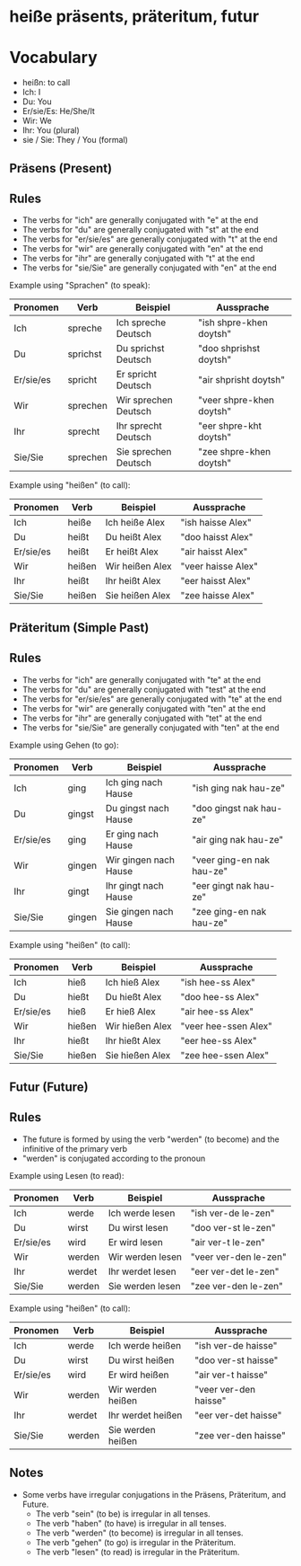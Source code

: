 # heiße präsents, präteritum, futur

# Vocabulary

- heißn: to call
- Ich: I
- Du: You
- Er/sie/Es: He/She/It
- Wir: We
- Ihr: You (plural)
- sie / Sie: They / You (formal)

## Präsens (Present)

## Rules

- The verbs for "ich" are generally conjugated with "e" at the end
- The verbs for "du" are generally conjugated with "st" at the end
- The verbs for "er/sie/es" are generally conjugated with "t" at the end
- The verbs for "wir" are generally conjugated with "en" at the end
- The verbs for "ihr" are generally conjugated with "t" at the end
- The verbs for "sie/Sie" are generally conjugated with "en" at the end

Example using "Sprachen" (to speak):

| Pronomen  | Verb     | Beispiel             | Aussprache               |
| --------- | -------- | -------------------- | ------------------------ |
| Ich       | spreche  | Ich spreche Deutsch  | "ish shpre-khen doytsh"  |
| Du        | sprichst | Du sprichst Deutsch  | "doo shprishst doytsh"   |
| Er/sie/es | spricht  | Er spricht Deutsch   | "air shprisht doytsh"    |
| Wir       | sprechen | Wir sprechen Deutsch | "veer shpre-khen doytsh" |
| Ihr       | sprecht  | Ihr sprecht Deutsch  | "eer shpre-kht doytsh"   |
| Sie/Sie   | sprechen | Sie sprechen Deutsch | "zee shpre-khen doytsh"  |

Example using "heißen" (to call):

| Pronomen  | Verb   | Beispiel        | Aussprache         |
| --------- | ------ | --------------- | ------------------ |
| Ich       | heiße  | Ich heiße Alex  | "ish haisse Alex"  |
| Du        | heißt  | Du heißt Alex   | "doo haisst Alex"  |
| Er/sie/es | heißt  | Er heißt Alex   | "air haisst Alex"  |
| Wir       | heißen | Wir heißen Alex | "veer haisse Alex" |
| Ihr       | heißt  | Ihr heißt Alex  | "eer haisst Alex"  |
| Sie/Sie   | heißen | Sie heißen Alex | "zee haisse Alex"  |

## Präteritum (Simple Past)

## Rules

- The verbs for "ich" are generally conjugated with "te" at the end
- The verbs for "du" are generally conjugated with "test" at the end
- The verbs for "er/sie/es" are generally conjugated with "te" at the end
- The verbs for "wir" are generally conjugated with "ten" at the end
- The verbs for "ihr" are generally conjugated with "tet" at the end
- The verbs for "sie/Sie" are generally conjugated with "ten" at the end

Example using Gehen (to go):

| Pronomen  | Verb   | Beispiel              | Aussprache                |
| --------- | ------ | --------------------- | ------------------------- |
| Ich       | ging   | Ich ging nach Hause   | "ish ging nak hau-ze"     |
| Du        | gingst | Du gingst nach Hause  | "doo gingst nak hau-ze"   |
| Er/sie/es | ging   | Er ging nach Hause    | "air ging nak hau-ze"     |
| Wir       | gingen | Wir gingen nach Hause | "veer ging-en nak hau-ze" |
| Ihr       | gingt  | Ihr gingt nach Hause  | "eer gingt nak hau-ze"    |
| Sie/Sie   | gingen | Sie gingen nach Hause | "zee ging-en nak hau-ze"  |

Example using "heißen" (to call):

| Pronomen  | Verb   | Beispiel        | Aussprache           |
| --------- | ------ | --------------- | -------------------- |
| Ich       | hieß   | Ich hieß Alex   | "ish hee-ss Alex"    |
| Du        | hießt  | Du hießt Alex   | "doo hee-ss Alex"    |
| Er/sie/es | hieß   | Er hieß Alex    | "air hee-ss Alex"    |
| Wir       | hießen | Wir hießen Alex | "veer hee-ssen Alex" |
| Ihr       | hießt  | Ihr hießt Alex  | "eer hee-ss Alex"    |
| Sie/Sie   | hießen | Sie hießen Alex | "zee hee-ssen Alex"  |

## Futur (Future)

## Rules

- The future is formed by using the verb "werden" (to become) and the infinitive of the primary verb
- "werden" is conjugated according to the pronoun

Example using Lesen (to read):

| Pronomen  | Verb   | Beispiel         | Aussprache            |
| --------- | ------ | ---------------- | --------------------- |
| Ich       | werde  | Ich werde lesen  | "ish ver-de le-zen"   |
| Du        | wirst  | Du wirst lesen   | "doo ver-st le-zen"   |
| Er/sie/es | wird   | Er wird lesen    | "air ver-t le-zen"    |
| Wir       | werden | Wir werden lesen | "veer ver-den le-zen" |
| Ihr       | werdet | Ihr werdet lesen | "eer ver-det le-zen"  |
| Sie/Sie   | werden | Sie werden lesen | "zee ver-den le-zen"  |

Example using "heißen" (to call):

| Pronomen  | Verb   | Beispiel          | Aussprache            |
| --------- | ------ | ----------------- | --------------------- |
| Ich       | werde  | Ich werde heißen  | "ish ver-de haisse"   |
| Du        | wirst  | Du wirst heißen   | "doo ver-st haisse"   |
| Er/sie/es | wird   | Er wird heißen    | "air ver-t haisse"    |
| Wir       | werden | Wir werden heißen | "veer ver-den haisse" |
| Ihr       | werdet | Ihr werdet heißen | "eer ver-det haisse"  |
| Sie/Sie   | werden | Sie werden heißen | "zee ver-den haisse"  |

## Notes

- Some verbs have irregular conjugations in the Präsens, Präteritum, and Future.
  - The verb "sein" (to be) is irregular in all tenses.
  - The verb "haben" (to have) is irregular in all tenses.
  - The verb "werden" (to become) is irregular in all tenses.
  - The verb "gehen" (to go) is irregular in the Präteritum.
  - The verb "lesen" (to read) is irregular in the Präteritum.
